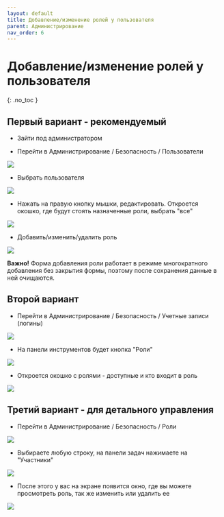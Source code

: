 ```yaml
---
layout: default
title: Добавление/изменение ролей у пользователя
parent: Администрирование
nav_order: 6
---
```


# Добавление/изменение ролей у пользователя
{: .no_toc }

## Первый вариант - рекомендуемый

- Зайти под администратором

- Перейти в Администрирование / Безопасность / Пользователи

![](../../images/aroli3.png)

- Выбрать пользователя

![](../../images/aroli.png)

- Нажать на правую кнопку мышки, редактировать. Откроется окошко, где будут стоять назначенные роли, выбрать "все"

![](../../images/aroli1.png)

- Добавить/изменить/удалить роль

![](../../images/aroli2.png)

**Важно!** Форма добавления роли работает в режиме многократного добавления без закрытия формы, поэтому после сохранения данные в ней очищаются.

## Второй вариант

- Перейти в Администрирование / Безопасность / Учетные записи (логины)

![](../../images/aroli4.png)

- На панели инструментов будет кнопка "Роли"

![](../../images/aroli5.png)

- Откроется окошко с ролями - доступные и кто входит в роль

![](../../images/aroli6.png)

## Третий вариант - для детального управления

- Перейти в Администрирование / Безопасность / Роли

![](../../images/aroli7.png)

- Выбираете любую строку, на панели задач нажимаете на "Участники"

![](../../images/aroli8.png)

- После этого у вас на экране появится окно, где вы можете просмотреть роль, так же изменить или удалить ее

![](../../images/aroli9.png)
